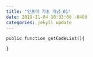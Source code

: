 ```yaml
---
title: "인프라 기초 개념_01"
date: 2019-11-04 10:33:00 -0400
categories: jekyll update
---
```


```
public function getCodeList(){

}
```
